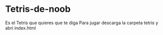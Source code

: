 # Tetris-de-noob
Es el Tetris que quieres que te diga
Para jugar descarga la carpeta tetris y abri index.html
